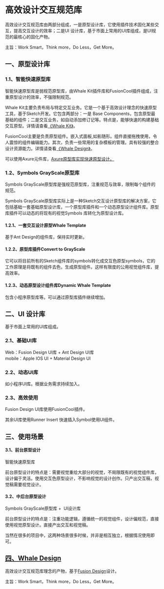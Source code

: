 # 高效设计交互规范库

高效设计交互规范库由两部分组成，一是原型设计库，它使用插件技术固化某些交互，提高交互设计的效率；二是UI 设计库，基于市面上常用的UI库组成，是UI规范的最核心的固化产物。

主旨：Work Smart，Think more，Do Less，Get More。

<a name="95642182"></a>
## 一、原型设计库
<a name="6435e790"></a>
### 1.1、智能快速原型库
智能快速原型库是弱规范原型库，由Whale Kit插件库和FusionCool插件组成，注重原型设计的效率，不强限制规范。

Whale Kit主要负责布局与特定交互业务。它是一个基于高效设计理念的快速原型工具，基于Sketch开发。它包含两部分：一是 Base Components，包含原型最基础的组件；二是交互业务，如自动添加修订记等。特点是，能够快速的构建基础交互原型。详情请查看[《Whale Kit》](https://www.yuque.com/jingwhale/blog/hdvuwz)。

FusionCool主要是负责原型组件。嵌入式面板,如影随形。组件直接拖拽使用，令人震惊的组件编辑能力。其次，负责一些常用的复杂模板的管理。具有较强的整合设计资源能力。详情请查看[《](https://fusion.design/18642/)[Whale Design](https://fusion.design/18642/)[》](https://fusion.design/18642/)。

可以使用Axure元件库，[Axure原型库实现快速原型设计。](https://www.yuque.com/jingwhale/blog/rz1qzi)

<a name="77dd2161"></a>
### 1.2、Symbols GrayScale原型库
Symbols GrayScale原型库是强规范原型库，注重规范与效率，限制每个组件的规范。

Symbols GrayScale原型库实际上是一种Sketch交互设计原型库的解决方案，它包括基础一套基础原型设计库，一个原型库插件和一个动态原型设计组件库。原型库插件可以动态的将现有的视觉Symbols 库转化为原型设计库。

<a name="d3c530d3"></a>
#### 1.2.1、一套交互设计原型Whale Template
基于Ant Design的组件库，保持实时更新。

<a name="ab6e0b66"></a>
#### 1.2.2、原型库插件Convert to GrayScale
它可以将目前所有的Sketch组件库的symbols转化成交互色原型symbols，它的工作原理是将既有的组件去色，生成原型组件。这样有限度的公用视觉组件库，提高效率。

<a name="2f625ff6"></a>
#### 1.2.3、动态原型设计组件库Dynamic Whale Template
包含小程序原型库等。可以通过原型库插件继续增加。

<a name="aa4de8b6"></a>
## 二、UI 设计库
基于市面上常用的UI库组成。

<a name="5123f6f5"></a>
### 2.1、基础UI库
Web：Fusion Design UI库 + Ant Design UI库<br />mobile：Apple IOS UI + Material Design UI

<a name="5f9c5a84"></a>
### 2.2、动态UI库
如小程序UI库。根据业务需求持续加入。

<a name="2fb664a3"></a>
### 2.3、高效使用
Fusion Design UI库使用FusionCool插件。

其余UI库使用Runner Insert 快速插入Symbol使用UI组件。

<a name="b63732a0"></a>
## 三、使用场景
<a name="41b2bb44"></a>
#### 3.1、前台原型设计
智能快速原型库

前台原型设计的特点是：需要视觉重绘大部分的视觉，不局限既有的视觉组件库，设计偏于灵活。使用交互色原型设计，不影响视觉的设计创作。只产出交互稿，视觉稿需要视觉设计。

<a name="8de1af67"></a>
#### 3.2、中后台原型设计
Symbols GrayScale原型库 +  UI设计库

前台原型设计的特点是：注重功能逻辑，遵循统一的视觉组件，设计偏规范，直接使用视觉原型设计。直接产出交互和视觉稿。

当然在很多的项目中，这两种场景很多时候，并非是相互独立，根据情况使用即可。

<a name="de20dadc"></a>
## [四、Whale Design](https://fusion.design/18642/) 
高效设计交互规范库理念的产物，基于[Fusion Design](https://fusion.design/)设计。

主旨：Work Smart，Think more，Do Less，Get More。


